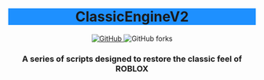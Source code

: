 <h1 align="center" style="background-color:DodgerBlue;">ClassicEngineV2</h1>

<div align="center">
  <a href="https://github.com/Hoidberg/ClassicEngineV2/blob/master/LICENSE">
    <img alt="GitHub" src="https://img.shields.io/github/license/Hoidberg/ClassicEngineV2?style=flat-square">
  </a>
  <img alt="GitHub forks" src="https://img.shields.io/github/forks/Hoidberg/ClassicEngineV2?style=flat-square">
</div>
<h3 align="center">A series of scripts designed to restore the classic feel of ROBLOX</h3>
